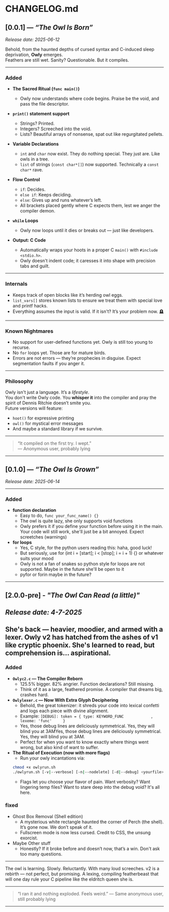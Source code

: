 # CHANGELOG.md

## [0.0.1] — *“The Owl Is Born”*  
*Release date: 2025-06-12*  

Behold, from the haunted depths of cursed syntax and C-induced sleep deprivation, **Owly** emerges.  
Feathers are still wet. Sanity? Questionable. But it compiles.

---

### Added

- **The Sacred Ritual (`func main()`)**
  - Owly now understands where code begins. Praise be the void, and pass the file descriptor.

- **`print()` statement support**
  - Strings? Printed.  
  - Integers? Screeched into the void.  
  - Lists? Beautiful arrays of nonsense, spat out like regurgitated pellets.

- **Variable Declarations**
  - `int` and `char` now exist. They do nothing special. They just are. Like owls in a tree.
  - `list` of strings (`const char*[]`) now supported. Technically a `const char*` rave.

- **Flow Control**
  - `if`: Decides.  
  - `else if`: Keeps deciding.  
  - `else`: Gives up and runs whatever’s left.  
  - All brackets placed gently where C expects them, lest we anger the compiler demon.

- **`while` Loops**
  - Owly now loops until it dies or breaks out — just like developers.

- **Output: C Code**
  - Automatically wraps your hoots in a proper C `main()` with `#include <stdio.h>`.
  - Owly doesn't indent code; it caresses it into shape with precision tabs and guilt.

---

### Internals

- Keeps track of open blocks like it’s herding owl eggs.
- `list_vars[]` stores known lists to ensure we treat them with special love and printf hacks.
- Everything assumes the input is valid. If it isn't? It’s your problem now. 🪦

---

### Known Nightmares

- No support for user-defined functions yet. Owly is still too young to recurse.
- No `for` loops yet. Those are for mature birds.
- Errors are not errors — they’re prophecies in disguise. Expect segmentation faults if you anger it.

---

### Philosophy

Owly isn't just a language. It’s a *lifestyle*.  
You don't write Owly code. You **whisper it** into the compiler and pray the spirit of Dennis Ritchie doesn’t smite you.  
Future versions will feature:  
- `hoot()` for expressive printing  
- `owl()` for mystical error messages  
- And maybe a standard library if we survive.

---

> “It compiled on the first try. I wept.”  
— Anonymous user, probably lying
---
## [0.1.0] — *“The Owl Is Grown”*  
*Release date: 2025-06-14* 

---
### Added
- **function declaration**
  - Easy to do, `func your_func_name() {}`
  - The owl is quite lazy, she only supports void functions
  - Owly prefers it if you define your function before using it in the main. Your code will still work, she'll just be a bit annoyed. Expect screetches (warnings)
- **for loops**
  - Yes, C style, for the python users reading this: haha, good luck!
  - But seriously, use for (int i = [start]; i < [stop]; i = i + 1) {} or whatever suits your mood
  - Owly is not a fan of snakes so python style for loops are not supported. Maybe in the future she'll be open to it
  - pyfor or forin maybe in the future?
---
## [2.0.0-pre] - *"The Owl Can Read (a little)"*
*Release date: 4-7-2025*
---
She's back — heavier, moodier, and armed with a lexer. **Owly v2** has hatched from the ashes of **v1**   like cryptic phoenix. She's learned to read, but comprehension is... aspirational.
---
### Added
- **`Owlyc2.c` — The Compiler Reborn**
  - 125.5% bigger. 82% angrier. Function declarations? Still missing.
  - Think of it as a large, feathered promise. A compiler that dreams big, crashes hard.
- **`Owlylexer.c` — Now With Extra Glyph Deciphering**
  - Behold, the great tokenizer: it shreds your code into lexical confetti and logs each piece with divine alignment.
  - Example:
  `[DEBUG]: token = { type: KEYWORD_FUNC            , lexeme: 'func'     }`
  - Yes, those debug lines are deliciously symmetrical. Yes, they will blind you at 3AMYes, those debug lines are deliciously symmetrical. Yes, they will blind you at 3AM.
  - Perfect for when you want to know exactly where things went wrong, but also kind of want to suffer.
- **The Ritual of Execution (now with more flags)**  
  - Run your owly incantations via:
  ```bash
  chmod +x owlyrun.sh
  ./owlyrun.sh [-v|--verbose] [-n|--nodelete] [-d|--debug] <yourfile>.owly
  ```
  - Flags let you choose your flavor of pain. Want verbosity? Want lingering temp files? Want to stare deep into the debug void? It's all here.
### fixed
- Ghost Box Removal (Shell edition)
  - A mysterious white rectangle haunted the corner of Perch (the shell). It’s gone now. We don’t speak of it.
  - Fullscreen mode is now less cursed. Credit to CSS, the unsung exorcist.
- Maybe Other stuff
  - Honestly? If it broke before and doesn’t now, that’s a win. Don't ask too many questions.
---

The owl is learning. Slowly. Reluctantly. With many loud screeches.
v2 is a rebirth — not perfect, but promising. A lexing, compiling featherbeast that will one day rule your C pipeline like the eldritch queen she is.

---
> “I ran it and nothing exploded. Feels weird.”
— Same anonymous user, still probably lying
---